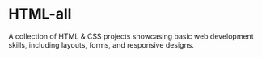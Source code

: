 # HTML-all
A collection of HTML &amp; CSS projects showcasing basic web development skills, including layouts, forms, and responsive designs.
